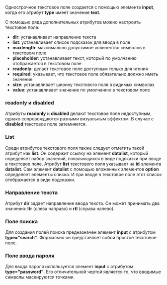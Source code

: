 Однострочное текстовое поле создается с помощью элемента **input**, когда его атрибут **type** имеет значение **text**.

С помощью ряда дополнительных атрибутов можно настроить текстовое поле:
- **dir**: устанавливает направление текста
- **list**: устанавливает список подсказок для ввода в поле
- **maxlength**: максимально допустимое количество символов в текстовом поле
- **placeholder**: устанавливает текст, который по умолчанию отображается в текстовом поле
- **readonly**: делает текстовое поле доступным только для чтения
- **required**: указывает, что текстовое поле обязательно должно иметь значение
- **size**: устанавливает ширину текстового поля в видимых символах
- **value**: устанавливает значение по умолчанию в текстовом поле
### readonly и disabled
Атрибуты **readonly** и **disabled** делают текстовое поле недоступным, однако сопровождаются разными визуальным эффектом. В случае с **disabled** текстовое поле затемняется.
### List
Среди атрибутов текстового поля также следует отметить такой атрибут как **list**. Он содержит ссылку на элемент **datalist**, который определяет набор значений, появляющихся в виде подсказки при вводе в текстовое поле.
Атрибут **list** текстового поля указывает на **id** элемента **datalist**. Сам элемент **datalist** с помощью вложенных элементов **option** определяет элементы списка. И при вводе в текстовое поле этот список отображается в виде подсказки.
### Направление текста
Атрибут **dir** задает направление ввода текста. Он может принимать два значения: **ltr** (слева направо) и **rtl** (справа налево).
### Поле поиска
Для создания полей поиска предназначен элемент **input** с атрибутом **type="search"**. Формально он представляет собой простое текстовое поле.
### Поле ввода пароля
Для ввода пароля используется элемент **input** с атрибутом **type="password"**. Его отличительной чертой является то, что вводимые символы маскируются точками.